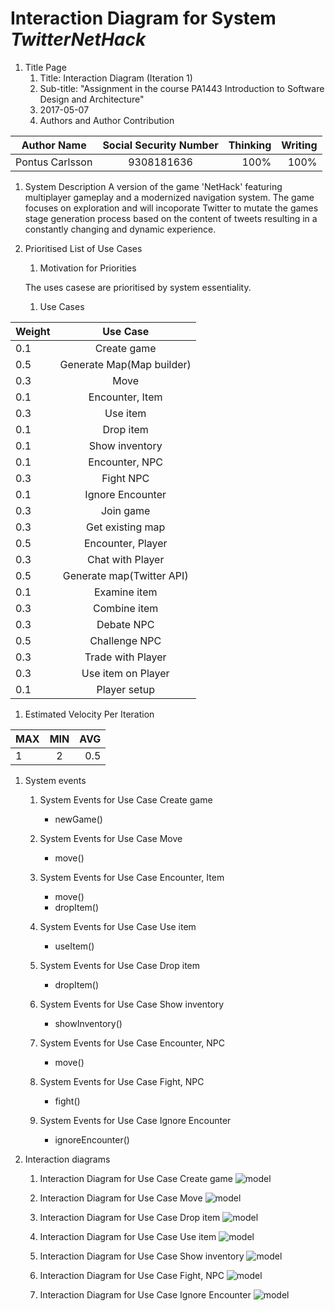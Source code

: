 # Interaction Diagram for System _TwitterNetHack_
1. Title Page
    1. Title: Interaction Diagram (Iteration 1)
    1. Sub-title: "Assignment in the course PA1443 Introduction to Software Design and Architecture"
    1. 2017-05-07
    1. Authors and Author Contribution

| Author Name   | Social Security Number| Thinking  |Writing  |
| ------------- |:-------------:| -----:|-----:|
| Pontus Carlsson  | 9308181636 | 100% |100% |

1. System Description
A version of the game 'NetHack' featuring multiplayer gameplay and a modernized navigation system. The game focuses on exploration and will incoporate Twitter to mutate the games stage generation process based on the content of tweets resulting in a constantly changing and  dynamic experience.

1. Prioritised List of Use Cases
    1. Motivation for Priorities
    
    The uses casese are prioritised by system essentiality. 
    
    1. Use Cases
    
| Weight | Use Case |
| --- |:------------:|
| 0.1 | Create game |
| 0.5 | Generate Map(Map builder) |
| 0.3 | Move |
| 0.1 | Encounter, Item |
| 0.3 | Use item |
| 0.1 | Drop item |
| 0.1 | Show inventory |
| 0.1 | Encounter, NPC |
| 0.3 | Fight NPC |
| 0.1 | Ignore Encounter | <!--END OF FIRST ITTERATION.-->
| 0.3 | Join game |
| 0.3 | Get existing map|
| 0.5 | Encounter, Player |
| 0.3 | Chat with Player | <!--END OF SECOND ITTERATION.-->
| 0.5 | Generate map(Twitter API) | <!--END OF THIRD ITTERATION.-->
| 0.1 | Examine item |
| 0.3 | Combine item |
| 0.3 | Debate NPC |
| 0.5 | Challenge NPC|
| 0.3 | Trade with Player |
| 0.3 | Use item on Player |
| 0.1 | Player setup | <!--END OF FOURTH ITTERATION.-->
1. Estimated Velocity Per Iteration

| MAX | MIN | AVG |
| --- |:----:|----:|
| 1 | 2 | 0.5 |

1. System events
    1. System Events for Use Case Create game
        * newGame()

    1. System Events for Use Case Move
        * move()

    1. System Events for Use Case Encounter, Item
        * move()
        * dropItem()

    1. System Events for Use Case Use item
        * useItem()

    1. System Events for Use Case Drop item
         * dropItem()

    1. System Events for Use Case Show inventory
        * showInventory()

    1. System Events for Use Case Encounter, NPC
        * move()

    1. System Events for Use Case Fight, NPC
        * fight()

    1. System Events for Use Case Ignore Encounter
        * ignoreEncounter()

1. Interaction diagrams
    1. Interaction Diagram for Use Case Create game
        ![model](https://github.com/carl93/OOD-PA1443-poca16/blob/master/Assignments/OOP/ID/newGame.png "ID_create")

    1. Interaction Diagram for Use Case Move
        ![model](https://github.com/carl93/OOD-PA1443-poca16/blob/master/Assignments/OOP/ID/move.png "ID_move")
    
    1. Interaction Diagram for Use Case Drop item
        ![model](https://github.com/carl93/OOD-PA1443-poca16/blob/master/Assignments/OOP/ID/dropItem.png "ID_drop")
    
    1. Interaction Diagram for Use Case Use item
        ![model](https://github.com/carl93/OOD-PA1443-poca16/blob/master/Assignments/OOP/ID/useItem.png "ID_use")
    
    1. Interaction Diagram for Use Case Show inventory
        ![model](https://github.com/carl93/OOD-PA1443-poca16/blob/master/Assignments/OOP/ID/showInventory.png "ID_show")
    
    1. Interaction Diagram for Use Case Fight, NPC
        ![model](https://github.com/carl93/OOD-PA1443-poca16/blob/master/Assignments/OOP/ID/fight.png "ID_fight")

    1. Interaction Diagram for Use Case Ignore Encounter
        ![model](https://github.com/carl93/OOD-PA1443-poca16/blob/master/Assignments/OOP/ID/ignoreEncounter.png "ID_ignore")

